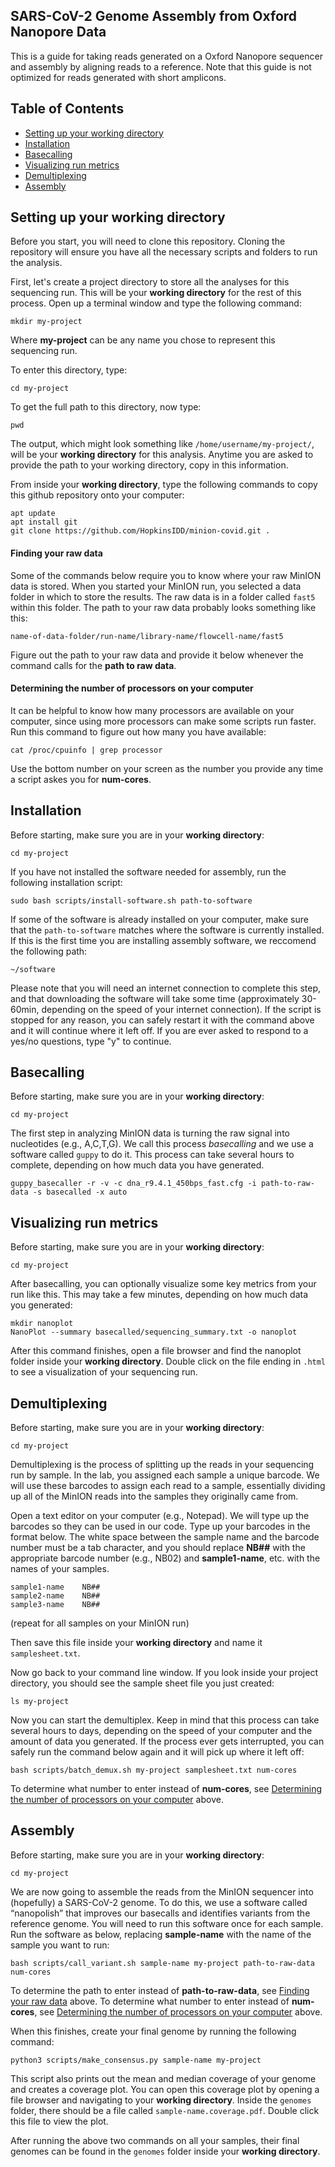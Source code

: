 ## SARS-CoV-2 Genome Assembly from Oxford Nanopore Data

This is a guide for taking reads generated on a Oxford Nanopore sequencer and assembly by aligning reads to a reference. Note that this guide is not optimized for reads generated with short amplicons.

## Table of Contents

* [Setting up your working directory](#setting-up-your-working-directory)
* [Installation](#installation)
* [Basecalling](#basecalling)
* [Visualizing run metrics](#visualizing-run-metrics)
* [Demultiplexing](#demultiplexing)
* [Assembly](#assembly)

## Setting up your working directory

Before you start, you will need to clone this repository. Cloning the repository will ensure you have all the necessary scripts and folders to run the analysis.

First, let's create a project directory to store all the analyses for this sequencing run. This will be your **working directory** for the rest of this process. Open up a terminal window and type the following command:

```
mkdir my-project
```
Where **my-project** can be any name you chose to represent this sequencing run.

To enter this directory, type:

```
cd my-project
```

To get the full path to this directory, now type:

```
pwd
```

The output, which might look something like `/home/username/my-project/`, will be your **working directory** for this analysis. Anytime you are asked to provide the path to your working directory, copy in this information.

From inside your **working directory**, type the following commands to copy this github repository onto your computer:

```
apt update
apt install git
git clone https://github.com/HopkinsIDD/minion-covid.git .
```

#### Finding your raw data

Some of the commands below require you to know where your raw MinION data is stored. When you started your MinION run, you selected a data folder in which to store the results. The raw data is in a folder called `fast5` within this folder. The path to your raw data probably looks something like this:

```
name-of-data-folder/run-name/library-name/flowcell-name/fast5
```

Figure out the path to your raw data and provide it below whenever the command calls for the **path to raw data**.


#### Determining the number of processors on your computer

It can be helpful to know how many processors are available on your computer, since using more processors can make some scripts run faster. Run this command to figure out how many you have available:

```
cat /proc/cpuinfo | grep processor
```
Use the bottom number on your screen as the number you provide any time a script askes you for **num-cores**.


## Installation

Before starting, make sure you are in your **working directory**:

```
cd my-project
```

If you have not installed the software needed for assembly, run the following installation script:

```
sudo bash scripts/install-software.sh path-to-software
```

If some of the software is already installed on your computer, make sure that the `path-to-software` matches where the software is currently installed. If this is the first time you are installing assembly software, we reccomend the following path:

```
~/software
```
Please note that you will need an internet connection to complete this step, and that downloading the software will take some time (approximately 30-60min, depending on the speed of your internet connection). If the script is stopped for any reason, you can safely restart it with the command above and it will continue where it left off. If you are ever asked to respond to a yes/no questions, type "y" to continue.


## Basecalling

Before starting, make sure you are in your **working directory**:

```
cd my-project
```

The first step in analyzing MinION data is turning the raw signal into nucleotides (e.g., A,C,T,G). We call this process *basecalling* and we use a software called `guppy` to do it. This process can take several hours to complete, depending on how much data you have generated.

```
guppy_basecaller -r -v -c dna_r9.4.1_450bps_fast.cfg -i path-to-raw-data -s basecalled -x auto
```

## Visualizing run metrics

Before starting, make sure you are in your **working directory**:

```
cd my-project
```

After basecalling, you can optionally visualize some key metrics from your run like this. This may take a few minutes, depending on how much data you generated:

```
mkdir nanoplot
NanoPlot --summary basecalled/sequencing_summary.txt -o nanoplot

```
After this command finishes, open a file browser and find the nanoplot folder inside your **working directory**. Double click on the file ending in `.html` to see a visualization of your sequencing run.


## Demultiplexing

Before starting, make sure you are in your **working directory**:

```
cd my-project
```

Demultiplexing is the process of splitting up the reads in your sequencing run by sample. In the lab, you assigned each sample a unique barcode. We will use these barcodes to assign each read to a sample, essentially dividing up all of the MinION reads into the samples they originally came from.

Open a text editor on your computer (e.g., Notepad). We will type up the barcodes so they can be used in our code. Type up your barcodes in the format below. The white space between the sample name and the barcode number must be a tab character, and you should replace **NB##** with the appropriate barcode number (e.g., NB02) and **sample1-name**, etc. with the names of your samples.

```
sample1-name	NB##
sample2-name	NB##
sample3-name	NB##
```

(repeat for all samples on your MinION run)

Then save this file inside your **working directory** and name it `samplesheet.txt`.

Now go back to your command line window. If you look inside your project directory, you should see the sample sheet file you just created:

```
ls my-project
```

Now you can start the demultiplex. Keep in mind that this process can take several hours to days, depending on the speed of your computer and the amount of data you generated. If the process ever gets interrupted, you can safely run the command below again and it will pick up where it left off:

```
bash scripts/batch_demux.sh my-project samplesheet.txt num-cores
```

To determine what number to enter instead of **num-cores**, see [Determining the number of processors on your computer](#determining-the-number-of-processors-on-your-computer) above.

## Assembly

Before starting, make sure you are in your **working directory**:

```
cd my-project
```

We are now going to assemble the reads from the MinION sequencer into (hopefully) a SARS-CoV-2 genome. To do this, we use a software called “nanopolish” that improves our basecalls and identifies variants from the reference genome. You will need to run this software once for each sample. Run the software as below, replacing **sample-name** with the name of the sample you want to run:

```
bash scripts/call_variant.sh sample-name my-project path-to-raw-data num-cores
```

To determine the path to enter instead of **path-to-raw-data**, see [Finding your raw data](#finding-your-raw-data) above. To determine what number to enter instead of **num-cores**, see [Determining the number of processors on your computer](#determining-the-number-of-processors-on-your-computer) above.

When this finishes, create your final genome by running the following command:

```
python3 scripts/make_consensus.py sample-name my-project
```
This script also prints out the mean and median coverage of your genome and creates a coverage plot. You can open this coverage plot by opening a file browser and navigating to your **working directory**. Inside the `genomes` folder, there should be a file called `sample-name.coverage.pdf`. Double click this file to view the plot.

After running the above two commands on all your samples, their final genomes can be found in the `genomes` folder inside your **working directory**.